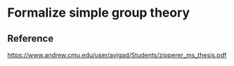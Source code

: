 # Formalize simple group theory


## Reference
https://www.andrew.cmu.edu/user/avigad/Students/zipperer_ms_thesis.pdf
